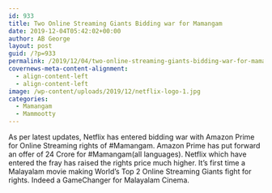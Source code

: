 ```yaml
---
id: 933
title: Two Online Streaming Giants Bidding war for Mamangam
date: 2019-12-04T05:42:02+00:00
author: AB George
layout: post
guid: /?p=933
permalink: /2019/12/04/two-online-streaming-giants-bidding-war-for-mamangam/
covernews-meta-content-alignment:
  - align-content-left
  - align-content-left
image: /wp-content/uploads/2019/12/netflix-logo-1.jpg
categories:
  - Mamangam
  - Mammootty
---
```

As per latest updates, Netflix has entered bidding war with Amazon Prime for Online Streaming rights of #Mamangam. Amazon Prime has put forward an offer of 24 Crore for #Mamangam(all languages). Netflix which have entered the fray has raised the rights price much higher. It&#8217;s first time a Malayalam movie making World&#8217;s Top 2 Online Streaming Giants fight for rights. Indeed a GameChanger for Malayalam Cinema.